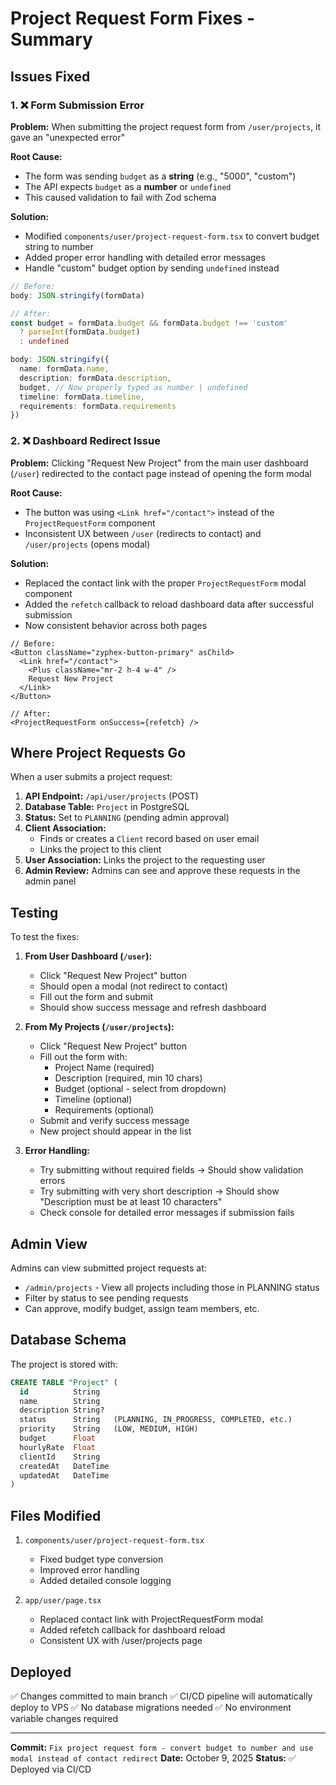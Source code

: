 # Project Request Form Fixes - Summary

## Issues Fixed

### 1. ❌ Form Submission Error
**Problem:** When submitting the project request form from `/user/projects`, it gave an "unexpected error"

**Root Cause:** 
- The form was sending `budget` as a **string** (e.g., "5000", "custom")
- The API expects `budget` as a **number** or `undefined`
- This caused validation to fail with Zod schema

**Solution:**
- Modified `components/user/project-request-form.tsx` to convert budget string to number
- Added proper error handling with detailed error messages
- Handle "custom" budget option by sending `undefined` instead

```typescript
// Before:
body: JSON.stringify(formData)

// After:
const budget = formData.budget && formData.budget !== 'custom' 
  ? parseInt(formData.budget) 
  : undefined

body: JSON.stringify({
  name: formData.name,
  description: formData.description,
  budget, // Now properly typed as number | undefined
  timeline: formData.timeline,
  requirements: formData.requirements
})
```

### 2. ❌ Dashboard Redirect Issue
**Problem:** Clicking "Request New Project" from the main user dashboard (`/user`) redirected to the contact page instead of opening the form modal

**Root Cause:**
- The button was using `<Link href="/contact">` instead of the `ProjectRequestForm` component
- Inconsistent UX between `/user` (redirects to contact) and `/user/projects` (opens modal)

**Solution:**
- Replaced the contact link with the proper `ProjectRequestForm` modal component
- Added the `refetch` callback to reload dashboard data after successful submission
- Now consistent behavior across both pages

```tsx
// Before:
<Button className="zyphex-button-primary" asChild>
  <Link href="/contact">
    <Plus className="mr-2 h-4 w-4" />
    Request New Project
  </Link>
</Button>

// After:
<ProjectRequestForm onSuccess={refetch} />
```

## Where Project Requests Go

When a user submits a project request:

1. **API Endpoint:** `/api/user/projects` (POST)
2. **Database Table:** `Project` in PostgreSQL
3. **Status:** Set to `PLANNING` (pending admin approval)
4. **Client Association:** 
   - Finds or creates a `Client` record based on user email
   - Links the project to this client
5. **User Association:** Links the project to the requesting user
6. **Admin Review:** Admins can see and approve these requests in the admin panel

## Testing

To test the fixes:

1. **From User Dashboard (`/user`):**
   - Click "Request New Project" button
   - Should open a modal (not redirect to contact)
   - Fill out the form and submit
   - Should show success message and refresh dashboard

2. **From My Projects (`/user/projects`):**
   - Click "Request New Project" button
   - Fill out the form with:
     - Project Name (required)
     - Description (required, min 10 chars)
     - Budget (optional - select from dropdown)
     - Timeline (optional)
     - Requirements (optional)
   - Submit and verify success message
   - New project should appear in the list

3. **Error Handling:**
   - Try submitting without required fields → Should show validation errors
   - Try submitting with very short description → Should show "Description must be at least 10 characters"
   - Check console for detailed error messages if submission fails

## Admin View

Admins can view submitted project requests at:
- `/admin/projects` - View all projects including those in PLANNING status
- Filter by status to see pending requests
- Can approve, modify budget, assign team members, etc.

## Database Schema

The project is stored with:
```sql
CREATE TABLE "Project" (
  id          String
  name        String
  description String?
  status      String   (PLANNING, IN_PROGRESS, COMPLETED, etc.)
  priority    String   (LOW, MEDIUM, HIGH)
  budget      Float
  hourlyRate  Float
  clientId    String
  createdAt   DateTime
  updatedAt   DateTime
)
```

## Files Modified

1. `components/user/project-request-form.tsx`
   - Fixed budget type conversion
   - Improved error handling
   - Added detailed console logging

2. `app/user/page.tsx`
   - Replaced contact link with ProjectRequestForm modal
   - Added refetch callback for dashboard reload
   - Consistent UX with /user/projects page

## Deployed

✅ Changes committed to main branch
✅ CI/CD pipeline will automatically deploy to VPS
✅ No database migrations needed
✅ No environment variable changes required

---

**Commit:** `Fix project request form - convert budget to number and use modal instead of contact redirect`
**Date:** October 9, 2025
**Status:** ✅ Deployed via CI/CD
